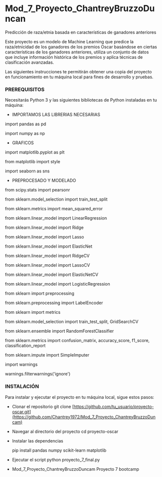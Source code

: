 # Mod_7_Proyecto_ChantreyBruzzoDuncan
Predicción de raza/etnia basada en características de ganadores anteriores

Este proyecto es un modelo de Machine Learning que predice la raza/etnicidad de los ganadores de los premios Oscar basándose en ciertas características 
de los ganadores anteriores, utiliza un conjunto de datos que incluye información histórica de los premios y aplica técnicas de clasificación avanzadas.


Las siguientes instrucciones te permitirán obtener una copia del proyecto en funcionamiento en tu máquina local para fines de desarrollo y pruebas.

### PREREQUISITOS

Necesitarás Python 3 y las siguientes bibliotecas de Python instaladas en tu máquina:

- IMPORTAMOS LAS LIBRERIAS NECESARIAS

import pandas as pd

import numpy as np

- GRAFICOS

import matplotlib.pyplot as plt

from matplotlib import style

import seaborn as sns

- PREPROCESADO Y MODELADO

from scipy.stats import pearsonr

from sklearn.model_selection import train_test_split

from sklearn.metrics import mean_squared_error

from sklearn.linear_model import LinearRegression

from sklearn.linear_model import Ridge

from sklearn.linear_model import Lasso

from sklearn.linear_model import ElasticNet

from sklearn.linear_model import RidgeCV

from sklearn.linear_model import LassoCV

from sklearn.linear_model import ElasticNetCV

from sklearn.linear_model import LogisticRegression

from sklearn import preprocessing

from sklearn.preprocessing import LabelEncoder

from sklearn import metrics

from sklearn.model_selection import train_test_split, GridSearchCV

from sklearn.ensemble import RandomForestClassifier

from sklearn.metrics import confusion_matrix, accuracy_score, f1_score, classification_report

from sklearn.impute import SimpleImputer

import warnings

warnings.filterwarnings('ignore')



### INSTALACIÓN

Para instalar y ejecutar el proyecto en tu máquina local, sigue estos pasos:

-  Clonar el repositorio
git clone [https://github.com/tu_usuario/proyecto-oscar.git](https://github.com/Chantrey1972/Mod_7_Proyecto_ChantreyBruzzoDuncam)

- Navegar al directorio del proyecto
cd proyecto-oscar

- Instalar las dependencias

   pip install pandas numpy scikit-learn matplotlib

- Ejecutar el script
python proyecto_7_final.py

- Mod_7_Proyecto_ChantreyBruzzoDuncam
Proyecto 7 bootcamp



